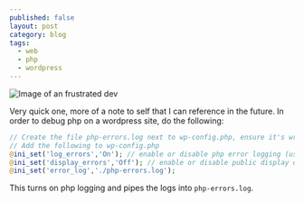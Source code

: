 ```yaml
---
published: false
layout: post
category: blog
tags:
  - web
  - php
  - wordpress
---
```

![Image of an frustrated dev](https://images.unsplash.com/photo-1456406644174-8ddd4cd52a06?ixid=MnwxMjA3fDB8MHxwaG90by1wYWdlfHx8fGVufDB8fHx8&ixlib=rb-1.2.1&auto=format&fit=crop&w=1948&q=80)

Very quick one, more of a note to self that I can reference in the future. In order to debug php on a wordpress site, do the following:

```php
// Create the file php-errors.log next to wp-config.php, ensure it's writable
// Add the following to wp-config.php
@ini_set('log_errors','On'); // enable or disable php error logging (use 'On' or 'Off')
@ini_set('display_errors','Off'); // enable or disable public display of errors (use 'On' or 'Off')
@ini_set('error_log','./php-errors.log');
```

This turns on php logging and pipes the logs into `php-errors.log`.
